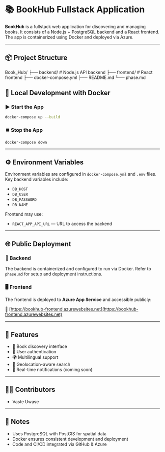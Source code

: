 
# 📚 BookHub Fullstack Application

**BookHub** is a fullstack web application for discovering and managing books. It consists of a Node.js + PostgreSQL backend and a React frontend. The app is containerized using Docker and deployed via Azure.

---

## 📦 Project Structure

Book\_Hub/
├── backend/       # Node.js API backend
├── frontend/      # React frontend
├── docker-compose.yml
├── README.md
└── phase.md



## 🐳 Local Development with Docker

### ▶️ Start the App

```bash
docker-compose up --build
````

### ⏹️ Stop the App

```bash
docker-compose down
```

---

## ⚙️ Environment Variables

Environment variables are configured in `docker-compose.yml` and `.env` files. Key backend variables include:

* `DB_HOST`
* `DB_USER`
* `DB_PASSWORD`
* `DB_NAME`

Frontend may use:

* `REACT_APP_API_URL` — URL to access the backend

---

## 🌐 Public Deployment

### 🔧 Backend

The backend is containerized and configured to run via Docker. Refer to `phase.md` for setup and deployment instructions.

### 🖥️ Frontend

The frontend is deployed to **Azure App Service** and accessible publicly:

🔗 [https://bookhub-frontend.azurewebsites.net](https://bookhub-frontend.azurewebsites.net)

---

## 📝 Features

* 📖 Book discovery interface
* 🔐 User authentication
* 🌍 Multilingual support
* 📍 Geolocation-aware search
* 🔔 Real-time notifications (coming soon)

---

## 👩‍💻 Contributors

* Vaste Uwase

---

## 📄 Notes

* Uses PostgreSQL with PostGIS for spatial data
* Docker ensures consistent development and deployment
* Code and CI/CD integrated via GitHub & Azure
